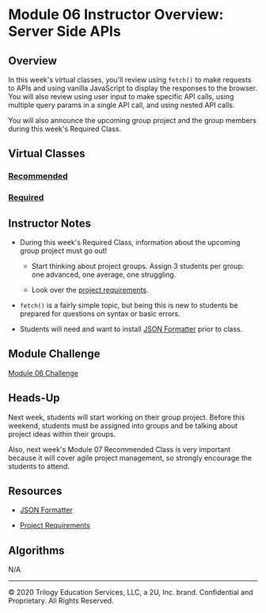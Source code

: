 # Module 06 Instructor Overview: Server Side APIs

## Overview

In this week's virtual classes, you'll review using `fetch()` to make requests to APIs and using vanilla JavaScript to display the responses to the browser. You will also review using user input to make specific API calls, using multiple query params in a single API call, and using nested API calls.

You will also announce the upcoming group project and the group members during this week's Required Class.

## Virtual Classes

### [Recommended](./06.1-RECOMMENDED.md)

### [Required](./06.2-REQUIRED.md)

## Instructor Notes

* During this week's Required Class, information about the upcoming group project must go out!

  * Start thinking about project groups. Assign 3 students per group: one advanced, one average, one struggling.  

  * Look over the [project requirements](../../01-Class-Content/06-Server-Side-APIs/04-Supplemental/Project-Requirements.md). 

* `fetch()` is a fairly simple topic, but being this is new to students be prepared for questions on syntax or basic errors.

* Students will need and want to install [JSON Formatter](https://chrome.google.com/webstore/detail/json-formatter/bcjindcccaagfpapjjmafapmmgkkhgoa?hl=en) prior to class. 

## Module Challenge

[Module 06 Challenge](../../01-Class-Content/06-Server-Side-APIs/02-Challenge/README.md)

## Heads-Up

Next week, students will start working on their group project. Before this weekend, students must be assigned into groups and be talking about project ideas within their groups.

Also, next week's Module 07 Recommended Class is very important because it will cover agile project management, so strongly encourage the students to attend.

## Resources

* [JSON Formatter](https://chrome.google.com/webstore/detail/json-formatter/bcjindcccaagfpapjjmafapmmgkkhgoa?hl=en)

* [Project Requirements](../../01-Class-Content/06-Server-Side-APIs/04-Supplemental/Project-Requirements.md)

## Algorithms

N/A

---
© 2020 Trilogy Education Services, LLC, a 2U, Inc. brand. Confidential and Proprietary. All Rights Reserved.